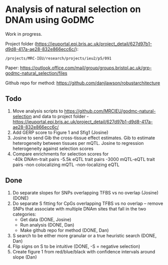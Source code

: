 # Analysis of natural selection on DNAm using GoDMC

Work in progress.

Project folder (https://ieuportal.epi.bris.ac.uk/project_detail/627d97b1-d9d8-417a-ae28-832e866ecc6c/):

```
/projects/MRC-IEU/research/projects/ieu2/p5/091 
```

Paper: https://outlook.office.com/mail/group/groups.bristol.ac.uk/grp-godmc-natural_selection/files

Github repo for method: https://github.com/danjlawson/robustarchitecture


## Todo

1. Move analysis scripts to https://github.com/MRCIEU/godmc-natural-selection and data to project folder - https://ieuportal.epi.bris.ac.uk/project_detail/627d97b1-d9d8-417a-ae28-832e866ecc6c/
7. Add GERP score to Figure 1 and Sfig1 (Josine) 
8. Josine to send Gib the cross-tissue effect estimates. Gib to estimate heterogeneity between tissues per mQTL. Josine to regression heterogeneity against selection scores
9. Compare enrichments for selection scores for  
-40k DNAm-trait pairs
-5.5k eQTL trait pairs
-3000 mQTL-eQTL trait pairs
-non colocalizing mQTL
-non-localizing eQTL

## Done

1. Do separate slopes for SNPs overlapping TFBS vs no overlap (Josine) (DONE)
3. Do separate S fitting for CpGs overlapping TFBS vs no overlap – remove SNPs that associate with multiple DNAm sites that fall in the two categories: 
    - Get data (DONE, Josine) 
    - Run analysis (DONE, Dan)  
    - Make github repo for method (DONE, Dan) 
4. S search to be either more granular or a true heuristic search (DONE, Dan) 
5. Flip signs on S to be intuitive (DONE, -S = negative selection) 
6. Create figure 1 from red/blue/black with confidence intervals around slope (Dan) 
